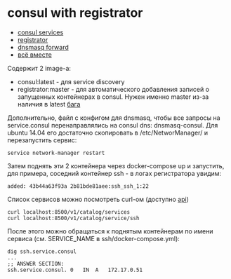 # consul with registrator

* [consul services](https://www.consul.io/intro/getting-started/services.html)
* [registrator](https://github.com/gliderlabs/registrator)
* [dnsmasq forward](http://pyther.net/2010/12/dns-conditional-forwarding-dnsmasq/)
* [всё вместе](https://www.airpair.com/scalable-architecture-with-docker-consul-and-nginx)

Содержит 2 image-а:

* consul:latest - для service discovery
* registrator:master - для автоматического добавления записей о запущенных
  контейнерах в consul. Нужен именно master из-за наличия в latest
  [бага](https://github.com/gliderlabs/registrator/issues/133)

Дополнительно, файл с конфигом для dnsmasq, чтобы все запросы на service.consul
перенаправлялись на consul dns: dnsmasq-consul. Для ubuntu 14.04 его достаточно
скопировать в /etc/NetworManager/ и перезапустить сервис:

```
service network-manager restart
```

Затем поднять эти 2 контейнера через docker-compose up и запустить, для примера,
соседний контейнер ssh - в логах регистратора увидим:

```
added: 43b44a63f93a 2b81bde81aee:ssh_ssh_1:22
```

Список сервисов можно посмотреть curl-ом (доступно [api](https://www.consul.io/docs/agent/http.html))

```
curl localhost:8500/v1/catalog/services
curl localhost:8500/v1/catalog/service/ssh
```

После этого можно обращаться к поднятым контейнерам по имени сервиса (см.
SERVICE_NAME в ssh/docker-compose.yml):

```
dig ssh.service.consul
...
;; ANSWER SECTION:
ssh.service.consul.	0	IN	A	172.17.0.51
```
